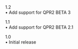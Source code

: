 1.2  
• Add support for QPR2 BETA 3

1.1  
• Add support for QPR2 BETA 2.1

1.0  
• Initial release

